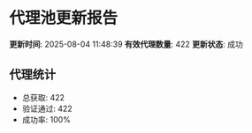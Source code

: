 # 代理池更新报告

**更新时间**: 2025-08-04 11:48:39
**有效代理数量**: 422
**更新状态**:  成功

## 代理统计
- 总获取: 422
- 验证通过: 422
- 成功率: 100%
